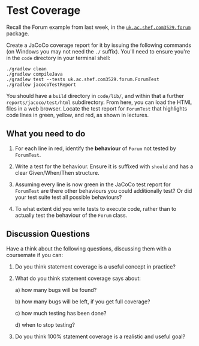 # Test Coverage

Recall the Forum example from last week, in the
[`uk.ac.shef.com3529.forum`](../code/lib/src/main/java/uk/ac/shef/com3529/forum/)
package.

Create a JaCoCo coverage report for it by issuing the following commands (on
Windows you may not need the `./` suffix). You'll need to ensure you're in the
`code` directory in your terminal shell:

```
./gradlew clean
./gradlew compileJava
./gradlew test --tests uk.ac.shef.com3529.forum.ForumTest
./gradlew jacocoTestReport
```

You should have a `build` directory in `code/lib/`, and within that a further
`reports/jacoco/test/html` subdirectory. From here, you can load the HTML files
in a web browser. Locate the test report for `ForumTest` that highlights code
lines in green, yellow, and red, as shown in lectures. 

## What you need to do

1. For each line in red, identify the __behaviour__ of `Forum` not tested by `ForumTest`.

2. Write a test for the behaviour. Ensure it is suffixed with `should` and has a
   clear Given/When/Then structure.

3. Assuming every line is now green in the JaCoCo test report for `ForumTest`
   are there other behaviours you could additionally test? Or did your test
   suite test all possible behaviours?

4. To what extent did you write tests to execute code, rather than to actually
   test the behaviour of the `Forum` class. 

## Discussion Questions

Have a think about the following questions, discussing them with a coursemate if
you can:

1. Do you think statement coverage is a useful concept in practice? 

2. What do you think statement coverage says about:
   
   a) how many bugs will be found?

   b) how many bugs will be left, if you get full coverage?

   c) how much testing has been done? 

   d) when to stop testing? 

2. Do you think 100% statement coverage is a realistic and useful goal?
